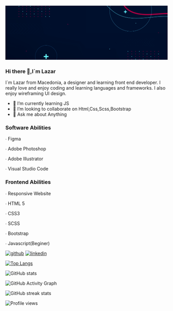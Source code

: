 

![Design and Development](https://github.com/kapsarovL/kapsarovL/blob/main/banner.png)

### Hi there 👋,I`m Lazar
I`m Lazar from Macedonia, a designer and learning front end developer. I really love and enjoy coding and learning languages and frameworks. I also enjoy wireframing UI design.

- 🌱 I’m currently learning JS 
- 👯 I’m looking to collaborate on Html,Css,Scss,Bootstrap 
- 💬 Ask me about Anything 



### Software Abilities

∙ Figma

∙ Adobe Photoshop

∙ Adobe Illustrator

∙ Visual Studio Code


### Frontend Abilities

∙ Responsive Website

∙ HTML 5

∙ CSS3

∙ SCSS

∙ Bootstrap

∙ Javascript(Beginer)


[<img src='https://cdn.jsdelivr.net/npm/simple-icons@3.0.1/icons/github.svg' alt='github' height='40'>](https://github.com/kapsarovL)  [<img src='https://cdn.jsdelivr.net/npm/simple-icons@3.0.1/icons/linkedin.svg' alt='linkedin' height='40'>](https://www.linkedin.com/in/lazar-kapsarov-b81143188/)  

[![Top Langs](https://github-readme-stats.vercel.app/api/top-langs/?username=kapsarovL)](https://github.com/anuraghazra/github-readme-stats)

![GitHub stats](https://github-readme-stats.vercel.app/api?username=kapsarovL&show_icons=true)  

![GitHub Activity Graph](https://activity-graph.herokuapp.com/graph?username=kapsarovL)  

![GitHub streak stats](https://github-readme-streak-stats.herokuapp.com/?user=kapsarovL)  

![Profile views](https://gpvc.arturio.dev/kapsarovL)  


